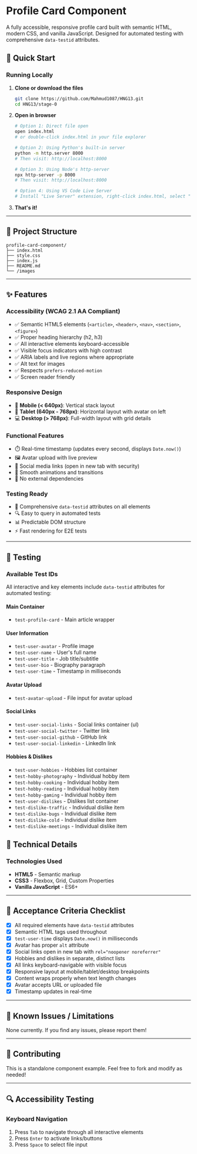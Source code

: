 # Profile Card Component

A fully accessible, responsive profile card built with semantic HTML, modern CSS, and vanilla JavaScript. Designed for automated testing with comprehensive `data-testid` attributes.

## 🚀 Quick Start

### Running Locally

1. **Clone or download the files**

   ```bash
   git clone https://github.com/Mahmud1087/HNG13.git
   cd HNG13/stage-0
   ```

2. **Open in browser**

   ```bash
   # Option 1: Direct file open
   open index.html
   # or double-click index.html in your file explorer

   # Option 2: Using Python's built-in server
   python -m http.server 8000
   # Then visit: http://localhost:8000

   # Option 3: Using Node's http-server
   npx http-server -p 8000
   # Then visit: http://localhost:8000

   # Option 4: Using VS Code Live Server
   # Install "Live Server" extension, right-click index.html, select "Open with Live Server"
   ```

3. **That's it!**

---

## 📁 Project Structure

```
profile-card-component/
├── index.html
├── style.css
├── index.js
├── README.md
└── /images
```

---

## ✨ Features

### Accessibility (WCAG 2.1 AA Compliant)

- ✅ Semantic HTML5 elements (`<article>`, `<header>`, `<nav>`, `<section>`, `<figure>`)
- ✅ Proper heading hierarchy (h2, h3)
- ✅ All interactive elements keyboard-accessible
- ✅ Visible focus indicators with high contrast
- ✅ ARIA labels and live regions where appropriate
- ✅ Alt text for images
- ✅ Respects `prefers-reduced-motion`
- ✅ Screen reader friendly

### Responsive Design

- 📱 **Mobile (< 640px)**: Vertical stack layout
- 📱 **Tablet (640px - 768px)**: Horizontal layout with avatar on left
- 💻 **Desktop (> 768px)**: Full-width layout with grid details

### Functional Features

- ⏱️ Real-time timestamp (updates every second, displays `Date.now()`)
- 🖼️ Avatar upload with live preview
- 🔗 Social media links (open in new tab with security)
- 🎨 Smooth animations and transitions
- 💾 No external dependencies

### Testing Ready

- 🧪 Comprehensive `data-testid` attributes on all elements
- 🔍 Easy to query in automated tests
- 📊 Predictable DOM structure
- ⚡ Fast rendering for E2E tests

---

## 🧪 Testing

### Available Test IDs

All interactive and key elements include `data-testid` attributes for automated testing:

#### Main Container

- `test-profile-card` - Main article wrapper

#### User Information

- `test-user-avatar` - Profile image
- `test-user-name` - User's full name
- `test-user-title` - Job title/subtitle
- `test-user-bio` - Biography paragraph
- `test-user-time` - Timestamp in milliseconds

#### Avatar Upload

- `test-avatar-upload` - File input for avatar upload

#### Social Links

- `test-user-social-links` - Social links container (ul)
- `test-user-social-twitter` - Twitter link
- `test-user-social-github` - GitHub link
- `test-user-social-linkedin` - LinkedIn link

#### Hobbies & Dislikes

- `test-user-hobbies` - Hobbies list container
- `test-hobby-photography` - Individual hobby item
- `test-hobby-cooking` - Individual hobby item
- `test-hobby-reading` - Individual hobby item
- `test-hobby-gaming` - Individual hobby item
- `test-user-dislikes` - Dislikes list container
- `test-dislike-traffic` - Individual dislike item
- `test-dislike-bugs` - Individual dislike item
- `test-dislike-cold` - Individual dislike item
- `test-dislike-meetings` - Individual dislike item

## 🔧 Technical Details

### Technologies Used

- **HTML5** - Semantic markup
- **CSS3** - Flexbox, Grid, Custom Properties
- **Vanilla JavaScript** - ES6+

---

## 📝 Acceptance Criteria Checklist

- [x] All required elements have `data-testid` attributes
- [x] Semantic HTML tags used throughout
- [x] `test-user-time` displays `Date.now()` in milliseconds
- [x] Avatar has proper `alt` attribute
- [x] Social links open in new tab with `rel="noopener noreferrer"`
- [x] Hobbies and dislikes in separate, distinct lists
- [x] All links keyboard-navigable with visible focus
- [x] Responsive layout at mobile/tablet/desktop breakpoints
- [x] Content wraps properly when text length changes
- [x] Avatar accepts URL or uploaded file
- [x] Timestamp updates in real-time

---

## 🐛 Known Issues / Limitations

None currently. If you find any issues, please report them!

---

## 🤝 Contributing

This is a standalone component example. Feel free to fork and modify as needed!

---

## 🔍 Accessibility Testing

### Keyboard Navigation

1. Press `Tab` to navigate through all interactive elements
2. Press `Enter` to activate links/buttons
3. Press `Space` to select file input
